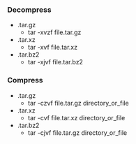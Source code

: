 ### Decompress
- .tar.gz
    - tar -xvzf file.tar.gz
- .tar.xz
    - tar -xvf file.tar.xz
- .tar.bz2
    - tar -xjvf file.tar.bz2

### Compress
- .tar.gz
    - tar -czvf file.tar.gz directory_or_file
- .tar.xz
    - tar -cvf file.tar.xz directory_or_file
- .tar.bz2
    - tar -cjvf file.tar.gz directory_or_file
